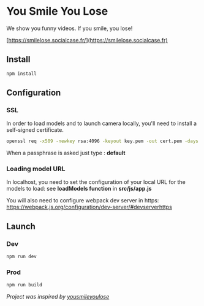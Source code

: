 # You Smile You Lose

We show you funny videos. If you smile, you lose!

 [https://smilelose.socialcase.fr/](https://smilelose.socialcase.fr)

## Install

``` bash
npm install
```

## Configuration

### SSL

In order to load models and to launch camera locally, you'll need to install a self-signed certificate.

``` bash
openssl req -x509 -newkey rsa:4096 -keyout key.pem -out cert.pem -days 365
```

When a passphrase is asked just type : **default**

### Loading model URL

In localhost, you need to set the configuration of your local URL for the models to load: see **loadModels function** in **src/js/app.js**

You will also need to configure webpack dev server in https: https://webpack.js.org/configuration/dev-server/#devserverhttps

## Launch

### Dev

``` bash
npm run dev
```

### Prod

``` bash
npm run build
```

*Project was inspired by [yousmileyoulose](https://github.com/jesuisundev/yousmileyoulose)*
